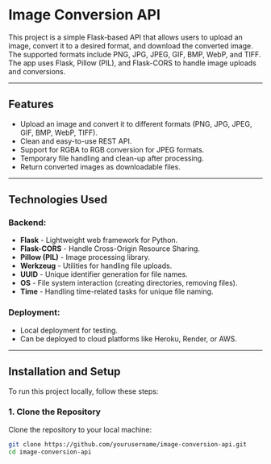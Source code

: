 # Image Conversion API

This project is a simple Flask-based API that allows users to upload an image, convert it to a desired format, and download the converted image. The supported formats include PNG, JPG, JPEG, GIF, BMP, WebP, and TIFF. The app uses Flask, Pillow (PIL), and Flask-CORS to handle image uploads and conversions.

---

## Features

- Upload an image and convert it to different formats (PNG, JPG, JPEG, GIF, BMP, WebP, TIFF).
- Clean and easy-to-use REST API.
- Support for RGBA to RGB conversion for JPEG formats.
- Temporary file handling and clean-up after processing.
- Return converted images as downloadable files.

----

## Technologies Used

### Backend:
- **Flask** - Lightweight web framework for Python.
- **Flask-CORS** - Handle Cross-Origin Resource Sharing.
- **Pillow (PIL)** - Image processing library.
- **Werkzeug** - Utilities for handling file uploads.
- **UUID** - Unique identifier generation for file names.
- **OS** - File system interaction (creating directories, removing files).
- **Time** - Handling time-related tasks for unique file naming.

### Deployment:
- Local deployment for testing.
- Can be deployed to cloud platforms like Heroku, Render, or AWS.

---

## Installation and Setup

To run this project locally, follow these steps:

### 1. Clone the Repository

Clone the repository to your local machine:
```bash
git clone https://github.com/yourusername/image-conversion-api.git
cd image-conversion-api
